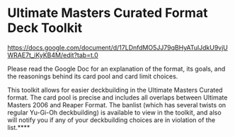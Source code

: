# Ultimate Masters Curated Format Deck Toolkit
https://docs.google.com/document/d/17LDnfdMO5JJ79qBHyATulJdkU9vjUWRAE7t_iKyKB4M/edit?tab=t.0

Please read the Google Doc for an explanation of the format, its goals, and the reasonings behind its card pool and card limit choices.

This toolkit allows for easier deckbuilding in the Ultimate Masters Curated format.
The card pool is precise and includes all overlaps between Ultimate Masters 2006 and Reaper Format.
The banlist (which has several twists on regular Yu-Gi-Oh deckbuilding) is available to view in the toolkit, and also will notify you if any of your deckbuilding choices are in violation of the list.****
